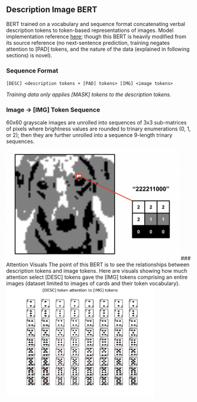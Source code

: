 ## Description Image BERT
BERT trained on a vocabulary and sequence format concatenating verbal description tokens to token-based representations of images. Model implementation reference [here](https://neptune.ai/blog/how-to-code-bert-using-pytorch-tutorial); though this BERT is heavily modified from its source reference (no next-sentence prediction, training negates attention to [PAD] tokens, and the nature of the data (explained in following sections) is novel).
### Sequence Format
```
[DESC] <description tokens + [PAD] tokens> [IMG] <image tokens>
```
*Training data only applies [MASK] tokens to the description tokens.*
### Image -> [IMG] Token Sequence
60x60 grayscale images are unrolled into sequences of 3x3 sub-matrices of pixels where brightness values are rounded to trinary enumerations (0, 1, or 2); then they are further unrolled into a sequence 9-length trinary sequences.

<img src="/static/trinary_demo.png" height="300">
### Attention Visuals
The point of this BERT is to see the relationships between description tokens and image tokens. Here are visuals showing how much attention select [DESC] tokens gave the [IMG] tokens comprising an entire images (dataset limited to images of cards and their token vocabulary).
<img src="/attention_plots/attn_plot.png" height="300">
